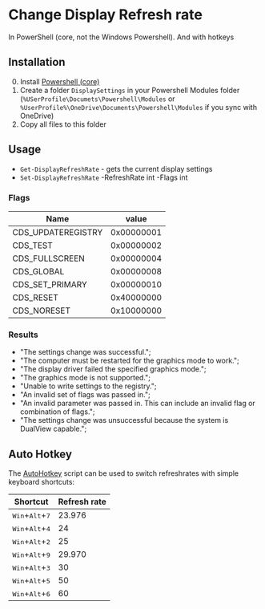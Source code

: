 # Change Display Refresh rate

In PowerShell (core, not the Windows Powershell). And with hotkeys

## Installation

0. Install [Powershell (core)](https://learn.microsoft.com/en-us/powershell/scripting/install/installing-powershell-on-windows)
1. Create a folder `DisplaySettings` in your Powershell Modules folder (`%USerProfile\Documets\Powershell\Modules` or `%UserProfile%\OneDrive\Documents\Powershell\Modules` if you sync with OneDrive)
2. Copy all files to this folder

## Usage

- `Get-DisplayRefreshRate` - gets the current display settings
- `Set-DisplayRefreshRate` -RefreshRate int -Flags int

### Flags

Name|value
-|-
CDS_UPDATEREGISTRY |          0x00000001
CDS_TEST           |          0x00000002
CDS_FULLSCREEN     |          0x00000004
CDS_GLOBAL         |          0x00000008
CDS_SET_PRIMARY    |          0x00000010
CDS_RESET          |          0x40000000
CDS_NORESET        |          0x10000000

### Results

- "The settings change was successful.";
- "The computer must be restarted for the graphics mode to work.";
- "The display driver failed the specified graphics mode.";
- "The graphics mode is not supported.";
- "Unable to write settings to the registry.";
- "An invalid set of flags was passed in.";
- "An invalid parameter was passed in. This can include an invalid flag or combination of flags.";
- "The settings change was unsuccessful because the system is DualView capable.";

## Auto Hotkey

The [AutoHotkey](https://www.autohotkey.com/) script can be used to switch refreshrates with simple keyboard shortcuts:

Shortcut | Refresh rate
--|--
<kbd>Win</kbd>+<kbd>Alt</kbd>+<kbd>7</kbd>|23.976
<kbd>Win</kbd>+<kbd>Alt</kbd>+<kbd>4</kbd>|24
<kbd>Win</kbd>+<kbd>Alt</kbd>+<kbd>2</kbd>|25
<kbd>Win</kbd>+<kbd>Alt</kbd>+<kbd>9</kbd>|29.970
<kbd>Win</kbd>+<kbd>Alt</kbd>+<kbd>3</kbd>|30
<kbd>Win</kbd>+<kbd>Alt</kbd>+<kbd>5</kbd>|50
<kbd>Win</kbd>+<kbd>Alt</kbd>+<kbd>6</kbd>|60
